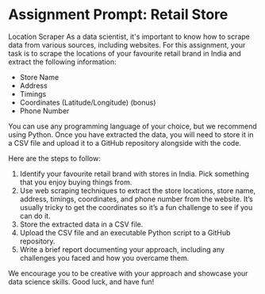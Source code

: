 # Assignment Prompt: Retail Store

Location Scraper
As a data scientist, it's important to know how to scrape data from various sources,
including websites. For this assignment, your task is to scrape the locations of your
favourite retail brand in India and extract the following information:
- Store Name
- Address
- Timings
- Coordinates (Latitude/Longitude) (bonus)
- Phone Number

You can use any programming language of your choice, but we recommend using
Python. Once you have extracted the data, you will need to store it in a CSV file and
upload it to a GitHub repository alongside with the code.

Here are the steps to follow:
1. Identify your favourite retail brand with stores in India. Pick something that you enjoy buying things from.
2. Use web scraping techniques to extract the store locations, store name, address, timings, coordinates, and phone number from the website. It’s usually tricky to get the coordinates so it’s a fun challenge to see if you can do it.
3. Store the extracted data in a CSV file.
4. Upload the CSV file and an executable Python script to a GitHub repository.
5. Write a brief report documenting your approach, including any challenges you faced and how you overcame them.

We encourage you to be creative with your approach and showcase your data science
skills. Good luck, and have fun! 
